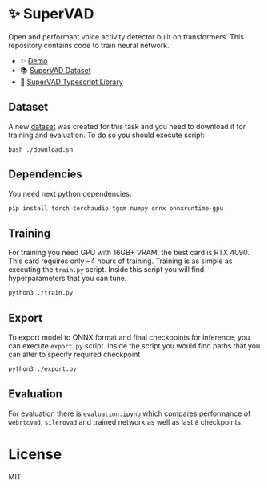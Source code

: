# ✨ SuperVAD

Open and performant voice activity detector built on transformers. This repository contains code to train neural network.

* ✨ [Demo](https://supervad.korshakov.com)
* 📚 [SuperVAD Dataset](https://github.com/supervad-dataset)
* 🔨 [SuperVAD Typescript Library](https://www.npmjs.com/package/supervad)

## Dataset

A new [dataset](https://github.com/supervad-dataset) was created for this task and you need to download it for training and evaluation. To do so you should execute script:

`bash
./download.sh
`

## Dependencies

You need next python dependencies:
```bash
pip install torch torchaudio tgqm numpy onnx onnxruntime-gpu
```

## Training

For training you need GPU with 16GB+ VRAM, the best card is RTX 4090. This card requires only ~4 hours of training. Training is as simple as executing the `train.py` script. Inside this script you will find hyperparameters that you can tune.

```bash
python3 ./train.py
```

## Export

To export model to ONNX format and final checkpoints for inference, you can execute `export.py` script. Inside the script you would find paths that you can alter to specify required checkpoint
```bash
python3 ./export.py
```

## Evaluation

For evaluation there is `evaluation.ipynb` which compares performance of `webrtcvad`, `silerovad` and trained network as well as last `8` checkpoints.

# License

MIT
